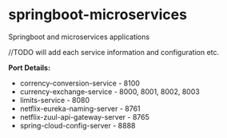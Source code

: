 # springboot-microservices
Springboot and microservices applications

//TODO will add each service information and configuration etc.

<b>Port Details:</b> 
<ul>
<li>corrency-conversion-service     - 8100 </li>
<li>currency-exchange-service       - 8000, 8001, 8002, 8003</li>
<li>limits-service                  - 8080</li>
<li>netflix-eureka-naming-server    - 8761</li>
<li>netflix-zuul-api-gateway-server - 8765</li>
<li>spring-cloud-config-server      - 8888</li>
</ul>
